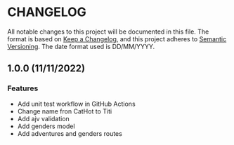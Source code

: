 # CHANGELOG

All notable changes to this project will be documented in this file.
The format is based on [Keep a Changelog](https://keepachangelog.com/en/1.0.0/),
and this project adheres to [Semantic Versioning](https://semver.org/spec/v2.0.0.html).
The date format used is DD/MM/YYYY.

## 1.0.0 (11/11/2022)

### Features

- Add unit test workflow in GitHub Actions
- Change name fron CatHot to Titi
- Add ajv validation
- Add genders model
- Add adventures and genders routes
